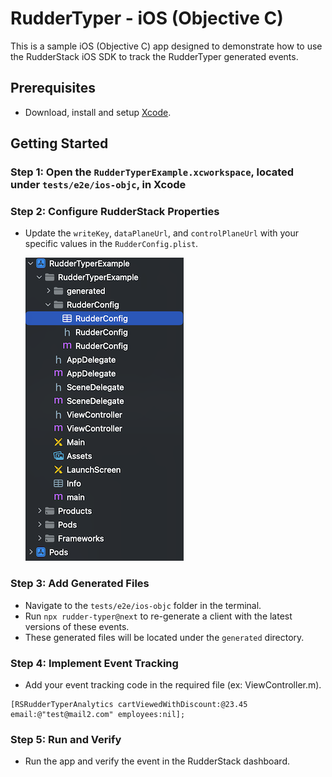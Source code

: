 # RudderTyper - iOS (Objective C)

This is a sample iOS (Objective C) app designed to demonstrate how to use the RudderStack iOS SDK to track the RudderTyper generated events.

## Prerequisites

- Download, install and setup [Xcode](https://apps.apple.com/us/app/xcode/id497799835?mt=12).

## Getting Started

### Step 1: Open the `RudderTyperExample.xcworkspace`, located under `tests/e2e/ios-objc`, in Xcode

### Step 2: Configure RudderStack Properties
- Update the `writeKey`, `dataPlaneUrl`, and `controlPlaneUrl` with your specific values in the `RudderConfig.plist`.

    ![RudderConfig](screenshots/rudderConfig_path.png)

### Step 3: Add Generated Files
- Navigate to the `tests/e2e/ios-objc` folder in the terminal.
- Run `npx rudder-typer@next` to re-generate a client with the latest versions of these events. 
- These generated files will be located under the `generated` directory.

### Step 4: Implement Event Tracking
- Add your event tracking code in the required file (ex: ViewController.m).

```
[RSRudderTyperAnalytics cartViewedWithDiscount:@23.45 email:@"test@mail2.com" employees:nil];
```

### Step 5: Run and Verify
- Run the app and verify the event in the RudderStack dashboard.
